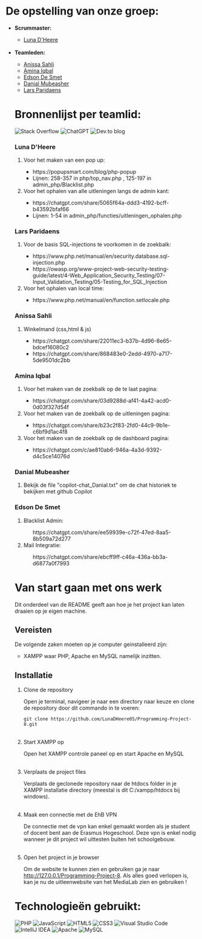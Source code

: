<h1>De opstelling van onze groep: </h1>
<ul>
  <li><b>Scrummaster:</b></li>
    <ul>
    <li><a href="https://github.com/LunaDHeere05">Luna D'Heere</a></li>
    </ul>
<br>
  <li><b>Teamleden:</b></li>
      <ul>
      <li><a href="https://github.com/anissa-hli">Anissa Sahli</a></li>
      <li><a href="https://github.com/Amina-Iqbal">Amina Iqbal</a></li>
      <li><a href="https://github.com/edsondes">Edson De Smet</a></li>
      <li><a href="https://github.com/dominium2">Danial Mubeasher</a></li>
      <li><a href="https://github.com/lord-nox">Lars Paridaens</a></li>
  </ul>

<h1>Bronnenlijst per teamlid: </h1>

![Stack Overflow](https://img.shields.io/badge/-Stackoverflow-FE7A16?style=for-the-badge&logo=stack-overflow&logoColor=white)
![ChatGPT](https://img.shields.io/badge/chatGPT-74aa9c?style=for-the-badge&logo=openai&logoColor=white)
![Dev.to blog](https://img.shields.io/badge/dev.to-0A0A0A?style=for-the-badge&logo=dev.to&logoColor=white)
 
<h3>Luna D'Heere</h3>
<ol>
  <li>Voor het maken van een pop up:</li>
  <ul>
    <li>https://popupsmart.com/blog/php-popup</li>
    <li>Lijnen: 258-357 in php/top_nav.php , 125-197 in admin_php/Blacklist.php</li>
  </ul>
  <li>Voor het ophalen van alle uitleningen langs de admin kant:</li>
    <ul>
      <li>https://chatgpt.com/share/5065f64a-ddd3-4192-bcff-b43592bfaf66</li>
      <li>Lijnen: 1-54 in admin_php/functies/uitleningen_ophalen.php</li>
    </ul>
</ol>
<h3>Lars Paridaens</h3>
<ol>
  <li>Voor de basis SQL-injections te voorkomen in de zoekbalk:</li>
  <ul>
    <li>https://www.php.net/manual/en/security.database.sql-injection.php</li>
    <li>https://owasp.org/www-project-web-security-testing-guide/latest/4-Web_Application_Security_Testing/07-Input_Validation_Testing/05-Testing_for_SQL_Injection</li>
  </ul>
  <li>Voor het ophalen van local time:</li>
    <ul>
      <li>https://www.php.net/manual/en/function.setlocale.php</li>
    </ul>
</ol>
<h3>Anissa Sahli</h3>
<ol>
  <li>Winkelmand (css,html & js)</li>
  <ul>
    <li>https://chatgpt.com/share/22011ec3-b37b-4d96-8e65-bdcef16080c2</li>
    <li>https://chatgpt.com/share/868483e0-2edd-4970-a717-5de9501dc2bb</li>
  </ul>
  <!-- <li>Voor het ophalen van local time:</li>
    <ul>
      <li>https://www.php.net/manual/en/function.setlocale.php</li>
    </ul> -->
</ol>
<h3>Amina Iqbal</h3>
<ol>
  <li>Voor het maken van de zoekbalk op de te laat pagina:</li>
  <ul>
    <li>https://chatgpt.com/share/03d9288d-af41-4a42-acd0-0d03f327d54f</li>
  </ul>
  <li>Voor het maken van de zoekbalk op de uitleningen pagina:</li>
  <ul>
    <li>https://chatgpt.com/share/b23c2f83-2fd0-44c9-9b1e-c6bf9d1ac4f8</li>
  </ul>
  <li>Voor het maken van de zoekbalk op de dashboard pagina:</li>
  <ul>
    <li>https://chatgpt.com/c/ae810ab6-946a-4a3d-9392-d4c5ce14076d</li>
  </ul>
</ol>
<h3>Danial Mubeasher</h3>
<ol>
  <li>Bekijk de file "copilot-chat_Danial.txt" om de chat historiek te bekijken met github Copilot</li>
</ol>
<h3>Edson De Smet</h3>
<ol>
  <li>Blacklist Admin:</li>
  <ul>https://chatgpt.com/share/ee59939e-c72f-47ed-8aa5-8b509a72d277</ul>
  <li>Mail Integratie:</li>
  <ul>https://chatgpt.com/share/ebcff9ff-c46a-436a-bb3a-d6877a0f7993</ul>
</ol>

<h1>Van start gaan met ons werk</h1>
<p>Dit onderdeel van de README geeft aan hoe je het project kan laten draaien op je eigen machine.</p>

<h2>Vereisten</h2>
<p>De volgende zaken moeten op je computer geinstalleerd zijn:</p>

<ul>
  <li>XAMPP waar PHP, Apache en MySQL namelijk inzitten.</li>
</ul>

<h2>Installatie</h2>

<ol type="1">
  <li>Clone de repository</li>
  <p>Open je terminal, navigeer je naar een directory naar keuze en clone de repository door dit commando in te voeren: </p>
  
  ```
  git clone https://github.com/LunaDHeere05/Programming-Project-8.git
  ```
<br>
<li>Start XAMPP op</li>
<p>Open het XAMPP controle paneel op en start Apache en MySQL</p>
<br>
<li>Verplaats de project files</li>
<p>Verplaats de geclonede repository naar de htdocs folder in je XAMPP installatie directory (meestal is dit C:/xampp/htdocs bij windows).</p>
<br>
<li>Maak een connectie met de EhB VPN</li>
<p>De connectie met de vpn kan enkel gemaakt worden als je student of docent bent aan de Erasmus Hogeschool. Deze vpn is enkel nodig wanneer je dit project
wil uittesten buiten het schoolgebouw.</p>
<br>
<li>Open het project in je browser</li>
<p>Om de website te kunnen zien en gebruiken ga je naar <a href="http://127.0.0.1/Programming-Project-8">http://127.0.0.1/Programming-Project-8</a>. Als alles goed verlopen is, kan je nu de uitleenwebsite van het MediaLab zien en gebruiken !</p>
</ol>

<h1>Technologieën gebruikt:</h1>

![PHP](https://img.shields.io/badge/php-%23777BB4.svg?style=for-the-badge&logo=php&logoColor=white)
![JavaScript](https://img.shields.io/badge/javascript-%23323330.svg?style=for-the-badge&logo=javascript&logoColor=%23F7DF1E)
![HTML5](https://img.shields.io/badge/html5-%23E34F26.svg?style=for-the-badge&logo=html5&logoColor=white)
![CSS3](https://img.shields.io/badge/css3-%231572B6.svg?style=for-the-badge&logo=css3&logoColor=white)
![Visual Studio Code](https://img.shields.io/badge/Visual%20Studio%20Code-0078d7.svg?style=for-the-badge&logo=visual-studio-code&logoColor=white)
![IntelliJ IDEA](https://img.shields.io/badge/IntelliJIDEA-000000.svg?style=for-the-badge&logo=intellij-idea&logoColor=white)
![Apache](https://img.shields.io/badge/apache-%23D42029.svg?style=for-the-badge&logo=apache&logoColor=white)
![MySQL](https://img.shields.io/badge/mysql-4479A1.svg?style=for-the-badge&logo=mysql&logoColor=white)
